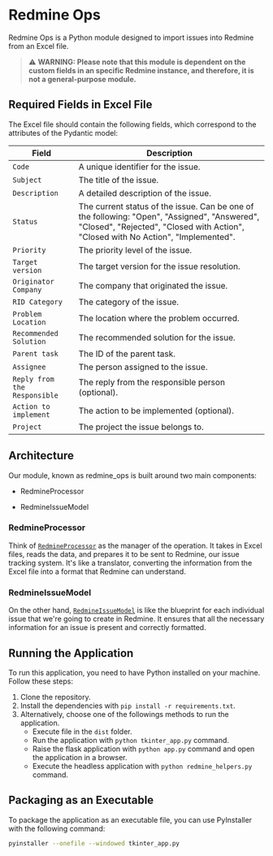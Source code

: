 # Redmine Ops
Redmine Ops is a Python module designed to import issues into Redmine from an Excel file. 

> ⚠️ **WARNING: Please note that this module is dependent on the custom fields in an specific Redmine instance, and therefore, it is not a general-purpose module.**

## Required Fields in Excel File
The Excel file should contain the following fields, which correspond to the attributes of the Pydantic model:

| Field                   | Description                                                                 |
|-------------------------|-----------------------------------------------------------------------------|
| `Code`                  | A unique identifier for the issue.                                          |
| `Subject`               | The title of the issue.                                                     |
| `Description`           | A detailed description of the issue.                                        |
| `Status`                | The current status of the issue. Can be one of the following: "Open", "Assigned", "Answered", "Closed", "Rejected", "Closed with Action", "Closed with No Action", "Implemented". |
| `Priority`              | The priority level of the issue.                                            |
| `Target version`        | The target version for the issue resolution.                                |
| `Originator Company`    | The company that originated the issue.                                      |
| `RID Category`          | The category of the issue.                                                  |
| `Problem Location`      | The location where the problem occurred.                                    |
| `Recommended Solution`  | The recommended solution for the issue.                                     |
| `Parent task`           | The ID of the parent task.                                                  |
| `Assignee`              | The person assigned to the issue.                                           |
| `Reply from the Responsible` | The reply from the responsible person (optional).                      |
| `Action to implement`   | The action to be implemented (optional).                                    |
| `Project`               | The project the issue belongs to.                                           |


## Architecture

Our module, known as redmine_ops is built around two main components: 

 - RedmineProcessor
 
 - RedmineIssueModel


### RedmineProcessor



Think of [`RedmineProcessor`](redmine_ops/RedmineProcessor.py) as the manager of the operation. It takes in Excel files, reads the data, and prepares it to be sent to Redmine, our issue tracking system. It's like a translator, converting the information from the Excel file into a format that Redmine can understand.

### RedmineIssueModel

On the other hand, [`RedmineIssueModel`](redmine_ops/RedmineIssueModel.py) is like the blueprint for each individual issue that we're going to create in Redmine. It ensures that all the necessary information for an issue is present and correctly formatted.
## Running the Application
To run this application, you need to have Python installed on your machine. Follow these steps:

1. Clone the repository.
2. Install the dependencies with `pip install -r requirements.txt`.
3. Alternatively, choose one of the followings methods to run the application.
    - Execute file in the `dist` folder.
    - Run the application with `python tkinter_app.py` command.
    - Raise the flask application with `python app.py` command and open the application in a browser.
    - Execute the headless application with `python redmine_helpers.py` command.

## Packaging as an Executable
To package the application as an executable file, you can use PyInstaller with the following command:

```sh
pyinstaller --onefile --windowed tkinter_app.py

```
